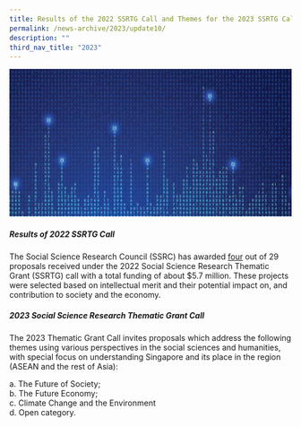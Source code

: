 ```yaml
---
title: Results of the 2022 SSRTG Call and Themes for the 2023 SSRTG Call
permalink: /news-archive/2023/update10/
description: ""
third_nav_title: "2023"
---
```

![](/images/updates5.jpg)

##### **Results of 2022 SSRTG Call**

The Social Science Research Council (SSRC) has awarded  [four](https://www.ssrc.edu.sg/grant-recipients/2022/ssrtg2022/) out of 29 proposals received under the 2022 Social Science Research Thematic Grant (SSRTG) call with a total funding of about $5.7 million. These projects were selected  based on intellectual merit and their potential impact on, and contribution to society and the economy.

##### **2023 Social Science Research Thematic Grant Call**
The 2023 Thematic Grant Call invites proposals which address the following themes using various perspectives in the social sciences and humanities, with special focus on understanding Singapore and its place in the region (ASEAN and the rest of Asia):

 a\. The Future of Society;<br>
 b\. The Future Economy;<br>
 c\. Climate Change and the Environment<br>
 d\. Open category.